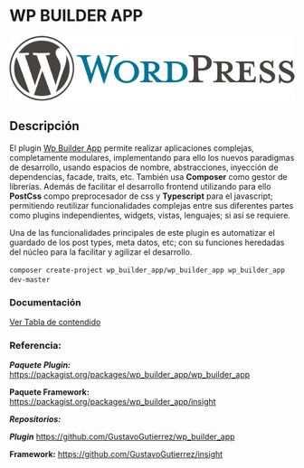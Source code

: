 # **WP BUILDER APP**

![](/assets/WordPress_logo.png)

## Descripción

El plugin [Wp Builder App](https://packagist.org/packages/wp_builder_app/wp_builder_app) permite realizar aplicaciones complejas, completamente modulares, implementando para ello los nuevos paradigmas de desarrollo, usando espacios de nombre, abstracciones, inyección de dependencias, facade, traits, etc. También usa **Composer** como gestor de librerías. Además de facilitar el desarrollo frontend utilizando para ello **PostCss** compo preprocesador de css y **Typescript** para el javascript; permitiendo reutilizar funcionalidades complejas entre sus diferentes partes como plugins independientes, widgets, vistas, lenguajes; si así se requiere.

Una de las funcionalidades principales de este plugin es automatizar el guardado de los post types, meta datos, etc; con su funciones heredadas del núcleo para la facilitar y agilizar el desarrollo.

`composer create-project wp_builder_app/wp_builder_app wp_builder_app dev-master`

### Documentación
[Ver Tabla de contendido](summary.md)


### **Referencia:**

_**Paquete Plugin:**_
[https:\/\/packagist.org\/packages\/wp\_builder\_app\/wp\_builder\_app](https://packagist.org/packages/wp_builder_app/wp_builder_app)

**Paquete Framework:**
[https:\/\/packagist.org\/packages\/wp\_builder\_app\/insight](https://packagist.org/packages/wp_builder_app/insight)

_**Repositorios:**_

_**Plugin**_
[https:\/\/github.com\/GustavoGutierrez\/wp\_builder\_app](https://github.com/GustavoGutierrez/wp_builder_app)

**Framework:**
[https:\/\/github.com\/GustavoGutierrez\/insight](https://github.com/GustavoGutierrez/insight)




